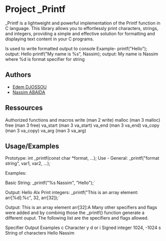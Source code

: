 # Project _Printf

_Printf is a lightweight and powerful implementation of the Printf function in C language. This library allows you to effortlessly print characters, strings, and integers, providing a simple and effective solution for formatting and displaying text content in your C programs.

Is used to write formatted output to console
Example-
    printf("Hello");    output: Hello
    printf("My name is %s", Nassim); output: My name is Nassim
    where %d is format specifier for string


## Authors

- [Edem DJOSSOU](https://www.github.com/edemdj)
- [Nassim ABAIDA](https://www.github.com/Nassim33150)



## Ressources
Authorized functions and macros
write (man 2 write) malloc (man 3 malloc) free (man 3 free) va_start (man 3 va_start) va_end (man 3 va_end) va_copy (man 3 va_copy) va_arg (man 3 va_arg)






## Usage/Examples

Prototype: int _printf(const char *format, ...); Use - General: _printf("format string", var1, var2, ...);

Examples:

Basic String: _printf("%s Nassim", "Hello");`

Output: Hello Alx
Print integers: _printf("This is an array element: arr[%d]:%c", 32, arr[32]);`

Output: This is an array element arr[32]:A
Many other specifiers and flags were added and by combinig those the _printf() function generate a different ouput. The following list are the specifiers and flags allowed.

Specifier	Output	Examples
c	Character	y
d or i	Signed integer	1024, -1024
s	String of characters	Hello Nassim
```

